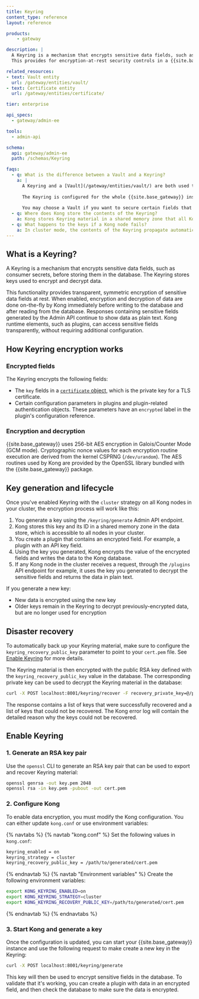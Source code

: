 ```yaml
---
title: Keyring
content_type: reference
layout: reference

products:
    - gateway

description: |
  A Keyring is a mechanism that encrypts sensitive data fields, such as consumer secrets, before storing them in the database.
  This provides for encryption-at-rest security controls in a {{site.base_gateway}} cluster.

related_resources:
- text: Vault entity
  url: /gateway/entities/vault/
- text: Certificate entity
  url: /gateway/entities/certificate/

tier: enterprise

api_specs:
  - gateway/admin-ee

tools:
  - admin-api

schema:
  api: gateway/admin-ee
  path: /schemas/Keyring

faqs:
  - q: What is the difference between a Vault and a Keyring?
    a: |
      A Keyring and a [Vault](/gateway/entities/vault/) are both used to secure secrets, but they use different approaches. The Keyring contains encryption keys used to encrypt sensitive data fields before they're written to the database. The same key is then used to decrypt the data when reading from the database. A Vault is a container that securely stores secrets. You can then reference these secrets in other {{site.base_gateway}} entities. 
      
      The Keyring is configured for the whole {{site.base_gateway}} instance and will automatically encrypt a [list of fields](#encrypted-fields) defined by Kong. In a Vault, each secret needs to be added and then referenced. However, a Vault supports storing some fields not supported by the Keyring.
      
      You may choose a Vault if you want to secure certain fields that are not encrypted by the Keyring. If all the fields you want to secure are encrypted, the Keyring may be a quicker solution to implement.
  - q: Where does Kong store the contents of the Keyring?
    a: Kong stores Keyring material in a shared memory zone that all Kong worker processes access. To prevent keys from being written to disk as part of memory paging operations, we recommend disabling memory swapping on systems running Kong.
  - q: What happens to the keys if a Kong node fails?
    a: In cluster mode, the contents of the Keyring propagate automatically among all nodes in the Kong cluster. One node failing does not impact the Keyring. However, at least one node must be running at all times within the cluster; a failure of all nodes requires manually re-importing the Keyring to one node during an outage recovery.
---
```


## What is a Keyring?

A Keyring is a mechanism that encrypts sensitive data fields, such as consumer secrets, before storing them in the database. The Keyring stores keys used to encrypt and decrypt data.

This functionality provides transparent, symmetric encryption of sensitive data fields at rest. 
When enabled, encryption and decryption of data are done on-the-fly by Kong immediately before writing to the database and after reading from the database. 
Responses containing sensitive fields generated by the Admin API continue to show data as plain text. Kong runtime elements, such as plugins, can access sensitive fields transparently, without requiring additional configuration.

## How Keyring encryption works

### Encrypted fields

The Keyring encrypts the following fields:

- The `key` fields in a [`certificate` object](/gateway/entities/certificate/), which is the private key for a TLS certificate.
- Certain configuration parameters in plugins and plugin-related authentication objects. These parameters have an `encrypted` label in the plugin's configuration reference.

### Encryption and decryption

{{site.base_gateway}} uses 256-bit AES encryption in Galois/Counter Mode (GCM mode). Cryptographic nonce values for each encryption routine execution are derived from the kernel CSPRNG (`/dev/urandom`). The AES routines used by Kong are provided by the OpenSSL library bundled with the {{site.base_gateway}} package.

## Key generation and lifecycle

Once you've enabled Keyring with the `cluster` strategy on all Kong nodes in your cluster, the encryption process will work like this:
1. You generate a key using the `/keyring/generate` Admin API endpoint. 
1. Kong stores this key and its ID in a shared memory zone in the data store, which is accessible to all nodes in your cluster.
1. You create a plugin that contains an encrypted field. For example, a plugin with an API key field.
1. Using the key you generated, Kong encrypts the value of the encrypted fields and writes the data to the Kong database.
1. If any Kong node in the cluster receives a request, through the `/plugins` API endpoint for example, it uses the key you generated to decrypt the sensitive fields and returns the data in plain text.

If you generate a new key:
- New data is encrypted using the new key
- Older keys remain in the Keyring to decrypt previously-encrypted data, but are no longer used for encryption

## Disaster recovery

To automatically back up your Keyring material, make sure to configure the `keyring_recovery_public_key` parameter to point to your `cert.pem` file. See [Enable Keyring](#enable-keyring) for more details.

The Keyring material is then encrypted with the public RSA key defined with the `keyring_recovery_public_key` value in the database. The corresponding private key can be used to decrypt the Keyring material in the database:
```sh
curl -X POST localhost:8001/keyring/recover -F recovery_private_key=@/path/to/generated/key.pem
```

The response contains a list of keys that were successfully recovered and a list of keys that could not be recovered. The Kong error log will contain the detailed reason why the keys could not be recovered.

## Enable Keyring

### 1. Generate an RSA key pair

Use the `openssl` CLI to generate an RSA key pair that can be used to export and recover Keyring material:
```sh
openssl genrsa -out key.pem 2048
openssl rsa -in key.pem -pubout -out cert.pem
```

### 2. Configure Kong
To enable data encryption, you must modify the Kong configuration. You can either update `kong.conf` or use environment variables:

{% navtabs %}
{% navtab "kong.conf" %}
Set the following values in `kong.conf`:
```sh
keyring_enabled = on
keyring_strategy = cluster
keyring_recovery_public_key = /path/to/generated/cert.pem
```
{% endnavtab %}
{% navtab "Environment variables" %}
Create the following environment variables:
```sh
export KONG_KEYRING_ENABLED=on
export KONG_KEYRING_STRATEGY=cluster
export KONG_KEYRING_RECOVERY_PUBLIC_KEY=/path/to/generated/cert.pem
```
{% endnavtab %}
{% endnavtabs %}

### 3. Start Kong and generate a key
Once the configuration is updated, you can start your {{site.base_gateway}} instance and use the following request to make create a new key in the Keyring:

```sh
curl -X POST localhost:8001/keyring/generate
```

This key will then be used to encrypt sensitive fields in the database. 
To validate that it's working, you can create a plugin with data in an encrypted field, and then check the database to make sure the data is encrypted.
